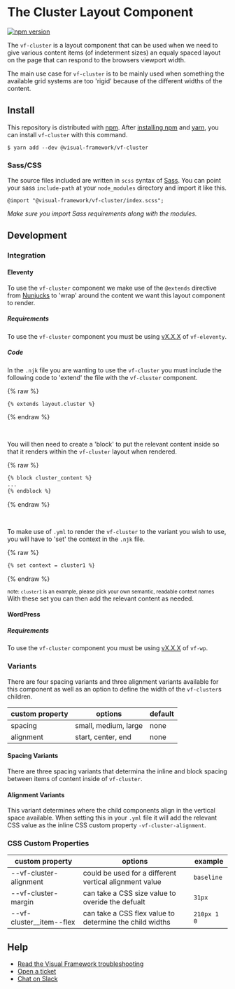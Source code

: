 # The Cluster Layout Component

[![npm version](https://badge.fury.io/js/%40visual-framework%2Fvf-cluster.svg)](https://badge.fury.io/js/%40visual-framework%2Fvf-cluster)

The `vf-cluster` is a layout component that can be used when we need to give various content items (of indeterment sizes) an equaly spaced layout on the page that can respond to the browsers viewport width.

The main use case for `vf-cluster` is to be mainly used when something the available grid systems are too 'rigid' because of the different widths of the content.


## Install

This repository is distributed with [npm](https://www.npmjs.com/). After [installing npm](https://www.npmjs.com/get-npm) and [yarn](https://classic.yarnpkg.com/en/docs/install), you can install `vf-cluster` with this command.

```
$ yarn add --dev @visual-framework/vf-cluster
```

### Sass/CSS

The source files included are written in `scss` syntax of [Sass](https://sass-lang.com/). You can point your sass `include-path` at your `node_modules` directory and import it like this.

```
@import "@visual-framework/vf-cluster/index.scss";
```

_Make sure you import Sass requirements along with the modules._

## Development

### Integration

#### Eleventy

To use the `vf-cluster` component we make use of the `@extends` directive from [Nunjucks](https://mozilla.github.io/nunjucks/templating.html#extends) to 'wrap' around the content we want this layout component to render.

##### Requirements

To use the `vf-cluster` component you must be using [vX.X.X](https://github.com/visual-framework/vf-eleventy/releases/tag/v2.0.0-alpha.18) of `vf-eleventy`.

##### Code

In the `.njk` file you are wanting to use the `vf-cluster` you must include the following code to 'extend' the file with the `vf-cluster` component.

{% raw %}
```html
{% extends layout.cluster %}
```
{% endraw %}

<br/>

You will then need to create a 'block' to put the relevant content inside so that it renders within the `vf-cluster` layout when rendered.
<br/>

{% raw %}
```html
{% block cluster_content %}
...
{% endblock %}
```
{% endraw %}

<br/>

To make use of `.yml` to render the `vf-cluster` to the variant you wish to use, you will have to 'set' the context in the `.njk` file.
<br/>

{% raw %}
```html
{% set context = cluster1 %}
```
{% endraw %}

<small>note: `cluster1` is an example, please pick your own semantic, readable context names</small>
<br>
With these set you can then add the relevant content as needed.

#### WordPress


##### Requirements

To use the `vf-cluster` component you must be using [vX.X.X](https://github.com/visual-framework/vf-wp/releases/tag/v1.0.0-beta.24) of `vf-wp`.



### Variants

There are four spacing variants and three alignment variants available for this component as well as an option to define the width of the `vf-cluster`s children.

| custom property       | options                       | default     |
| -------------- | ----------------------------- | ----------- |
| spacing        | small, medium, large          | none        |
| alignment      | start, center, end            | none        |

#### Spacing Variants

There are three spacing variants that determina the inline and block spacing between items of content inside of `vf-cluster`.

#### Alignment Variants

This variant determines where the child components align in the vertical space available. When setting this in your `.yml` file it will add the relevant CSS value as the inline CSS custom property `-vf-cluster-alignment`.

### CSS Custom Properties

| custom property          | options                                                 | example     |
| ------------------------ | ------------------------------------------------------- | ----------- |
| --vf-cluster-alignment   | could be used for a different vertical alignment value  | `baseline`  |
| --vf-cluster-margin      | can take a CSS size value to overide the defualt        | `31px`      |
| --vf-cluster__item--flex | can take a CSS flex value to determine the child widths | `210px 1 0` |



## Help

- [Read the Visual Framework troubleshooting](https://visual-framework.github.io/vf-welcome/troubleshooting/)
- [Open a ticket](https://github.com/visual-framework/vf-core/issues)
- [Chat on Slack](https://join.slack.com/t/visual-framework/shared_invite/enQtNDAxNzY0NDg4NTY0LWFhMjEwNGY3ZTk3NWYxNWVjOWQ1ZWE4YjViZmY1YjBkMDQxMTNlNjQ0N2ZiMTQ1ZTZiMGM4NjU5Y2E0MjM3ZGQ)
